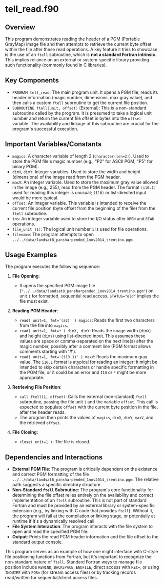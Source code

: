 # tell_read.f90

## Overview
This program demonstrates reading the header of a PGM (Portable GrayMap) image file and then attempts to retrieve the current byte offset within the file after these read operations. A key feature it tries to showcase is the use of an `ftell` subroutine, which is **not a standard Fortran intrinsic**. This implies reliance on an external or system-specific library providing such functionality (commonly found in C libraries).

## Key Components
- `PROGRAM tell_read`: The main program unit. It opens a PGM file, reads its header information (magic number, dimensions, max gray value), and then calls a custom `ftell` subroutine to get the current file position.
- `SUBROUTINE ftell(unit, offset)` (External): This is a non-standard subroutine called by the program. It is presumed to take a logical unit number and return the current file offset in bytes into the `offset` variable. The availability and linkage of this subroutine are crucial for the program's successful execution.

## Important Variables/Constants
- `magics`: A character variable of length 2 (`character(len=2)`). Used to store the PGM file's magic number (e.g., "P2" for ASCII PGM, "P5" for binary PGM).
- `dimX`, `dimY`: Integer variables. Used to store the width and height (dimensions) of the image read from the PGM header.
- `maxV`: An integer variable. Used to store the maximum gray value allowed in the image (e.g., 255), read from the PGM header. The format `(i10.1)` used for reading this integer is unusual; `(I10)` or list-directed input would be more typical.
- `offset`: An integer variable. This variable is intended to receive the current file position (byte offset from the beginning of the file) from the `ftell` subroutine.
- `ios`: An integer variable used to store the I/O status after `OPEN` and `READ` operations.
- `file_unit (1)`: The logical unit number `1` is used for file operations.
- `filename`: The program attempts to open `../../data/landsat8_pansharpended_1nov2014_trentino.pgm`.

## Usage Examples
The program executes the following sequence:
1.  **File Opening**:
    *   It opens the specified PGM image file (`"../../data/landsat8_pansharpended_1nov2014_trentino.pgm"`) on unit `1` for formatted, sequential read access. `STATUS="old"` implies the file must exist.

2.  **Reading PGM Header**:
    *   `read( unit=1, fmt='(a2)' ) magics`: Reads the first two characters from the file into `magics`.
    *   `read( unit=1, fmt=* ) dimX, dimY`: Reads the image width (`dimX`) and height (`dimY`) using list-directed input. This assumes these values are space or comma-separated on the next line(s) after the magic number, possibly after a comment line (PGM format allows comments starting with '#').
    *   `read( unit=1, fmt='(i10.1)' ) maxV`: Reads the maximum gray value. The `i10.1` format is atypical for reading an integer; it might be intended to skip certain characters or handle specific formatting in the PGM file, or it could be an error and `I10` or `*` might be more appropriate.

3.  **Retrieving File Position**:
    *   `call ftell(1, offset)`: Calls the external (non-standard) `ftell` subroutine, passing the file unit `1` and the variable `offset`. This call is expected to populate `offset` with the current byte position in the file, after the header reads.
    *   The program then prints the values of `magics`, `dimX`, `dimY`, `maxV`, and the retrieved `offset`.

4.  **File Closing**:
    *   `close( unit=1 )`: The file is closed.

## Dependencies and Interactions
- **External PGM File**: The program is critically dependent on the existence and correct PGM formatting of the file `../../data/landsat8_pansharpended_1nov2014_trentino.pgm`. The relative path suggests a specific directory structure.
- **Non-Standard `ftell` Subroutine**: The program's core functionality for determining the file offset relies entirely on the availability and correct implementation of an `ftell` subroutine. This is not part of standard Fortran and must be provided by an external library or system-specific extension (e.g., by linking with C code that provides `ftell`). Without it, the program will fail at the compilation or linking stage, or potentially at runtime if it's a dynamically resolved call.
- **File System Interaction**: The program interacts with the file system to open and read the specified PGM file.
- **Output**: Prints the read PGM header information and the file offset to the standard output console.

This program serves as an example of how one might interface with C-style file positioning functions from Fortran, but it's important to recognize the non-standard nature of `ftell`. Standard Fortran ways to manage file position include `REWIND`, `BACKSPACE`, `ENDFILE`, direct access with `REC=`, or using `INQUIRE` with `POS=` (for stream access files) or by tracking records read/written for sequential/direct access files.
